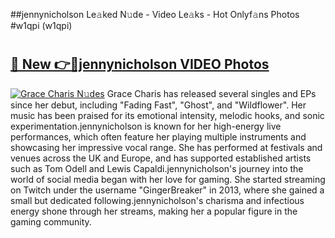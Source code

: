 ##jennynicholson Le𝚊ked N𝚞de - Video Le𝚊ks - Hot Onlyf𝚊ns Photos #w1qpi (w1qpi)

# <h2><a href="https://mediaupload.pro?title=jennynicholson&ref=9FEB">🔗 New 👉🔴jennynicholson VIDEO Photos</a></h2>

[![Grace Charis N𝚞des](https://i.imgur.com/rIISA9y.gif)](https://mediaupload.pro?title=jennynicholson&ref=9FEB)
Grace Charis has released several singles and EPs since her debut, including "Fading Fast", "Ghost", and "Wildflower". Her music has been praised for its emotional intensity, melodic hooks, and sonic experimentation.jennynicholson is known for her high-energy live performances, which often feature her playing multiple instruments and showcasing her impressive vocal range. She has performed at festivals and venues across the UK and Europe, and has supported established artists such as Tom Odell and Lewis Capaldi.jennynicholson's journey into the world of social media began with her love for gaming. She started streaming on Twitch under the username "GingerBreaker" in 2013, where she gained a small but dedicated following.jennynicholson's charisma and infectious energy shone through her streams, making her a popular figure in the gaming community.